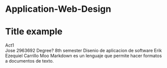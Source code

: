 # Application-Web-Design

<h1>Title example</h1>
Act1<br>
Jose</h1>
2963692</h1>
Degree?</h1>
8th semester</h1>
Disenio de aplicacion de software </h1>
Erik Ezequiel Carrillo Moo</h1>
Markdown es un lenguaje que permite hacer formatos a documentos de texto.
